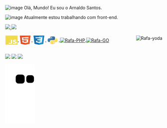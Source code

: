 ![image](https://user-images.githubusercontent.com/83240835/130526999-6b319cae-538f-46d9-b605-31bcf430ddda.png)
 Olá, Mundo! Eu sou o Arnaldo Santos.

![image](https://user-images.githubusercontent.com/83240835/130526630-717f5e7c-86b3-472f-a015-4c1e8d48dd4a.png)
 Atualmente estou trabalhando com front-end.
 
  <div>
  <a href="https://github.com/arnaldosantosjr">
  <img height="180em" src="https://github-readme-stats.vercel.app/api?username=arnaldosantosjr&show_icons=true&theme=tokyonight&include_all_commits=true&count_private=true"/>
  <img height="180em" src="https://github-readme-stats.vercel.app/api/top-langs/?username=arnaldosantosjr&layout=compact&langs_count=7&theme=tokyonight"/>
</div>
  
  <div style="display: inline_block"><br>
  <img align="center" alt="Rafa-Js" height="30" width="40" src="https://raw.githubusercontent.com/devicons/devicon/master/icons/javascript/javascript-plain.svg">
  
  
  <img align="center" alt="Rafa-HTML" height="30" width="40" src="https://raw.githubusercontent.com/devicons/devicon/master/icons/html5/html5-original.svg">
  <img align="center" alt="Rafa-CSS" height="30" width="40" src="https://raw.githubusercontent.com/devicons/devicon/master/icons/css3/css3-original.svg">
  <img align="center" alt="Rafa-Python" height="30" width="40" src="https://raw.githubusercontent.com/devicons/devicon/master/icons/python/python-original.svg">
  <img align="center" alt="Rafa-PHP" height="30" width="40" src="https://cdn.jsdelivr.net/gh/devicons/devicon/icons/php/php-plain.svg">
  <img align="center" alt="Rafa-GO" height="30" width="40" src="https://cdn.jsdelivr.net/gh/devicons/devicon/icons/go/go-original.svg"> 
  <img align="right" alt="Rafa-yoda" src="https://c.tenor.com/NCRHhqkXrJYAAAAj/programmers-go-internet.gif">
</div>

  ##
   <a href="https://instagram.com/arnaldoleao" target="_blank"><img src="https://img.shields.io/badge/-Instagram-%23E4405F?style=for-the-badge&logo=instagram&logoColor=white" target="_blank"></a>
   <a href = "mailto:arnaldosantosjr01@gmail.com"><img src="https://img.shields.io/badge/-Gmail-%23333?style=for-the-badge&logo=gmail&logoColor=white" target="_blank"></a>
   <a href="https://www.linkedin.com/in/arnaldo-santos-78b037215" target="_blank"><img src="https://img.shields.io/badge/-LinkedIn-%230077B5?style=for-the-badge&logo=linkedin&logoColor=white" target="_blank"></a> 
  
  ![Snake animation](https://github.com/rafaballerini/rafaballerini/blob/output/github-contribution-grid-snake.svg)
 
</div>
